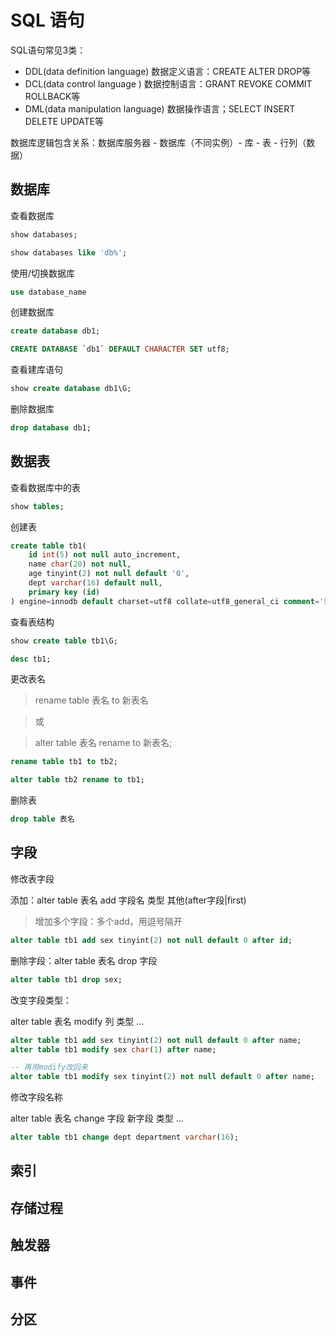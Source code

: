 # SQL 语句

SQL语句常见3类：

* DDL(data definition language) 数据定义语言：CREATE ALTER DROP等
* DCL(data control language   ) 数据控制语言：GRANT REVOKE COMMIT ROLLBACK等
* DML(data manipulation language) 数据操作语言；SELECT INSERT DELETE UPDATE等

数据库逻辑包含关系：数据库服务器 - 数据库（不同实例）- 库 - 表 - 行列（数据）

## 数据库

查看数据库

```sql
show databases;

show databases like 'db%';
```

使用/切换数据库

```sql
use database_name
```

创建数据库

```sql
create database db1;

CREATE DATABASE `db1` DEFAULT CHARACTER SET utf8;
```

查看建库语句

```sql
show create database db1\G;
```

删除数据库

```sql
drop database db1;
```

## 数据表

查看数据库中的表

```sql
show tables;
```

创建表

```sql
create table tb1(
    id int(5) not null auto_increment,
    name char(20) not null,
    age tinyint(2) not null default '0',
    dept varchar(16) default null,
    primary key (id)
) engine=innodb default charset=utf8 collate=utf8_general_ci comment='表1';
```

查看表结构

```sql
show create table tb1\G;

desc tb1;
```

更改表名

> rename table 表名 to 新表名

> 或

> alter table 表名 rename to 新表名;

```sql
rename table tb1 to tb2;

alter table tb2 rename to tb1;
```

删除表

```sql
drop table 表名
```

## 字段

修改表字段

添加：alter table 表名 add 字段名 类型 其他(after字段|first)

> 增加多个字段：多个add，用逗号隔开

```sql
alter table tb1 add sex tinyint(2) not null default 0 after id;
```

删除字段：alter table 表名 drop 字段

```sql
alter table tb1 drop sex;
```

改变字段类型：

alter table 表名 modify 列 类型 ...

```sql
alter table tb1 add sex tinyint(2) not null default 0 after name;
alter table tb1 modify sex char(1) after name;
```

```sql
-- 再用modify改回来
alter table tb1 modify sex tinyint(2) not null default 0 after name;
```

修改字段名称

alter table 表名 change 字段 新字段 类型 ...

```sql
alter table tb1 change dept department varchar(16);
```

## 索引

## 存储过程

## 触发器

## 事件

## 分区
